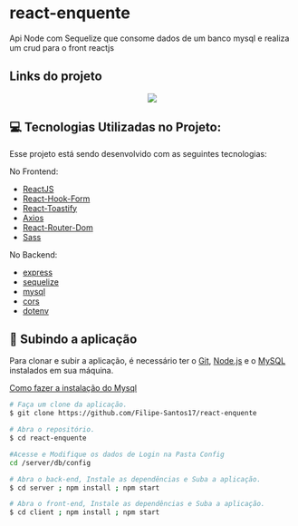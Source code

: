 # react-enquente
Api Node com Sequelize que consome dados de um banco mysql e realiza um crud para o front reactjs 


## Links do projeto

<div align="center">
    <a href="https://www.notion.so/Projeto-FullStack-para-SignoWeb-47a6e8304d3641f4908ed9a8e7f54036" target="_blank"><img src="https://img.shields.io/badge/Notion-000000?style=for-the-badge&logo=notion&logoColor=white" target="_blank"></a>
    <!--<a href="" target="_blank"><img src="https://img.shields.io/badge/Vercel-000000?style=for-the-badge&logo=vercel&logoColor=white" target="_blank"></a>
    -->

</div>

## :computer: Tecnologias Utilizadas no Projeto:
Esse projeto está sendo desenvolvido com as seguintes tecnologias:

No Frontend:
* [ReactJS](https://pt-br.reactjs.org/)
* [React-Hook-Form](https://react-hook-form.com/)
* [React-Toastify](https://fkhadra.github.io/react-toastify/introduction)
* [Axios](https://axios-http.com/ptbr/docs/intro)
* [React-Router-Dom](https://reactrouter.com/docs/en/v6/getting-started/overview)
* [Sass](https://sass-lang.com/)

No Backend:
* [express](https://expressjs.com/pt-br/)
* [sequelize](https://sequelize.org/)
* [mysql](https://www.mysql.com/)
* [cors](https://www.npmjs.com/package/cors)
* [dotenv](https://www.npmjs.com/package/dotenv)

## :rocket: Subindo a aplicação
Para clonar e subir a aplicação, é necessário ter o [Git](https://git-scm.com), [Node.js](https://nodejs.org/pt-br/) e o [MySQL](https://www.mysql.com/downloads/) instalados em sua máquina.

[Como fazer a instalação do Mysql](https://www.youtube.com/watch?v=KYaZVqHHXpM&t=12s&ab_channel=hcode)


```bash
# Faça um clone da aplicação.
$ git clone https://github.com/Filipe-Santos17/react-enquente

# Abra o repositório.
$ cd react-enquente

#Acesse e Modifique os dados de Login na Pasta Config
cd /server/db/config 

# Abra o back-end, Instale as dependências e Suba a aplicação.
$ cd server ; npm install ; npm start

# Abra o front-end, Instale as dependências e Suba a aplicação.
$ cd client ; npm install ; npm start
```